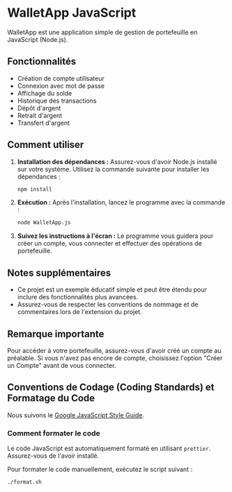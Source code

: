 # WalletApp JavaScript

WalletApp est une application simple de gestion de portefeuille en JavaScript (Node.js).

## Fonctionnalités

- Création de compte utilisateur
- Connexion avec mot de passe
- Affichage du solde
- Historique des transactions
- Dépôt d'argent
- Retrait d'argent
- Transfert d'argent

## Comment utiliser

1. **Installation des dépendances :** Assurez-vous d'avoir Node.js installé sur votre système. Utilisez la commande suivante pour installer les dépendances :

    ```bash
    npm install
    ```

2. **Exécution :** Après l'installation, lancez le programme avec la commande :

    ```bash
    node WalletApp.js
    ```

3. **Suivez les instructions à l'écran :** Le programme vous guidera pour créer un compte, vous connecter et effectuer des opérations de portefeuille.

## Notes supplémentaires

- Ce projet est un exemple éducatif simple et peut être étendu pour inclure des fonctionnalités plus avancées.
- Assurez-vous de respecter les conventions de nommage et de commentaires lors de l'extension du projet.

## Remarque importante

Pour accéder à votre portefeuille, assurez-vous d'avoir créé un compte au préalable. Si vous n'avez pas encore de compte, choisissez l'option "Créer un Compte" avant de vous connecter.

## Conventions de Codage (Coding Standards) et Formatage du Code

Nous suivons le [Google JavaScript Style Guide](https://google.github.io/styleguide/javascriptguide.xml).

### Comment formater le code

Le code JavaScript est automatiquement formaté en utilisant `prettier`. Assurez-vous de l'avoir installé.

Pour formater le code manuellement, exécutez le script suivant :

```bash
./format.sh